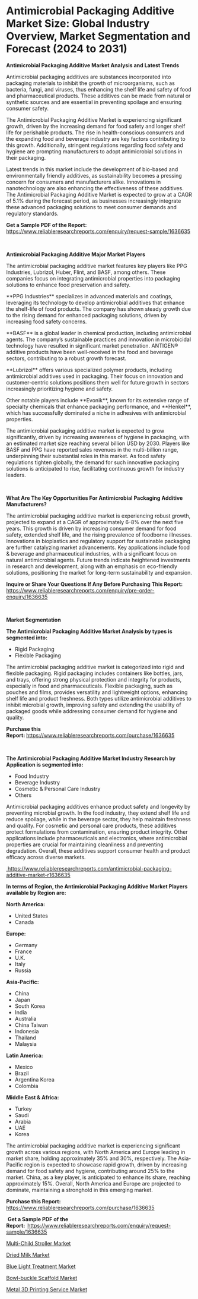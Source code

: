 <p><h1>Antimicrobial Packaging Additive Market Size: Global Industry Overview, Market Segmentation and Forecast (2024 to 2031)</h1></p><p><strong>Antimicrobial Packaging Additive Market Analysis and Latest Trends</strong></p>
<p><p>Antimicrobial packaging additives are substances incorporated into packaging materials to inhibit the growth of microorganisms, such as bacteria, fungi, and viruses, thus enhancing the shelf life and safety of food and pharmaceutical products. These additives can be made from natural or synthetic sources and are essential in preventing spoilage and ensuring consumer safety.</p><p>The Antimicrobial Packaging Additive Market is experiencing significant growth, driven by the increasing demand for food safety and longer shelf life for perishable products. The rise in health-conscious consumers and the expanding food and beverage industry are key factors contributing to this growth. Additionally, stringent regulations regarding food safety and hygiene are prompting manufacturers to adopt antimicrobial solutions in their packaging.</p><p>Latest trends in this market include the development of bio-based and environmentally friendly additives, as sustainability becomes a pressing concern for consumers and manufacturers alike. Innovations in nanotechnology are also enhancing the effectiveness of these additives. The Antimicrobial Packaging Additive Market is expected to grow at a CAGR of 5.1% during the forecast period, as businesses increasingly integrate these advanced packaging solutions to meet consumer demands and regulatory standards.</p></p>
<p><strong>Get a Sample PDF of the Report:&nbsp;</strong> <a href="https://www.reliableresearchreports.com/enquiry/request-sample/1636635?utm_campaign=8&utm_medium=2&utm_source=Github&utm_content=ia&utm_term=27122024&utm_id=antimicrobial-packaging-additive">https://www.reliableresearchreports.com/enquiry/request-sample/1636635</a></p>
<p>&nbsp;</p>
<p><strong>Antimicrobial Packaging Additive Major Market Players</strong></p>
<p><p>The antimicrobial packaging additive market features key players like PPG Industries, Lubrizol, Huber, Flint, and BASF, among others. These companies focus on integrating antimicrobial properties into packaging solutions to enhance food preservation and safety.</p><p>**PPG Industries** specializes in advanced materials and coatings, leveraging its technology to develop antimicrobial additives that enhance the shelf-life of food products. The company has shown steady growth due to the rising demand for enhanced packaging solutions, driven by increasing food safety concerns.</p><p>**BASF** is a global leader in chemical production, including antimicrobial agents. The company’s sustainable practices and innovation in microbicidal technology have resulted in significant market penetration. ANTIGEN® additive products have been well-received in the food and beverage sectors, contributing to a robust growth forecast.</p><p>**Lubrizol** offers various specialized polymer products, including antimicrobial additives used in packaging. Their focus on innovation and customer-centric solutions positions them well for future growth in sectors increasingly prioritizing hygiene and safety.</p><p>Other notable players include **Evonik**, known for its extensive range of specialty chemicals that enhance packaging performance, and **Henkel**, which has successfully dominated a niche in adhesives with antimicrobial properties.</p><p>The antimicrobial packaging additive market is expected to grow significantly, driven by increasing awareness of hygiene in packaging, with an estimated market size reaching several billion USD by 2030. Players like BASF and PPG have reported sales revenues in the multi-billion range, underpinning their substantial roles in this market. As food safety regulations tighten globally, the demand for such innovative packaging solutions is anticipated to rise, facilitating continuous growth for industry leaders.</p></p>
<p>&nbsp;</p>
<p><strong>What Are The Key Opportunities For Antimicrobial Packaging Additive Manufacturers?</strong></p>
<p><p>The antimicrobial packaging additive market is experiencing robust growth, projected to expand at a CAGR of approximately 6-8% over the next five years. This growth is driven by increasing consumer demand for food safety, extended shelf life, and the rising prevalence of foodborne illnesses. Innovations in bioplastics and regulatory support for sustainable packaging are further catalyzing market advancements. Key applications include food & beverage and pharmaceutical industries, with a significant focus on natural antimicrobial agents. Future trends indicate heightened investments in research and development, along with an emphasis on eco-friendly solutions, positioning the market for long-term sustainability and expansion.</p></p>
<p><strong>Inquire or Share Your Questions If Any Before Purchasing This Report:</strong> <a href="https://www.reliableresearchreports.com/enquiry/pre-order-enquiry/1636635?utm_campaign=8&utm_medium=2&utm_source=Github&utm_content=ia&utm_term=27122024&utm_id=antimicrobial-packaging-additive">https://www.reliableresearchreports.com/enquiry/pre-order-enquiry/1636635</a></p>
<p>&nbsp;</p>
<p><strong>Market Segmentation</strong></p>
<p><strong>The Antimicrobial Packaging Additive Market Analysis by types is segmented into:</strong></p>
<p><ul><li>Rigid Packaging</li><li>Flexible Packaging</li></ul></p>
<p><p>The antimicrobial packaging additive market is categorized into rigid and flexible packaging. Rigid packaging includes containers like bottles, jars, and trays, offering strong physical protection and integrity for products, especially in food and pharmaceuticals. Flexible packaging, such as pouches and films, provides versatility and lightweight options, enhancing shelf life and product freshness. Both types utilize antimicrobial additives to inhibit microbial growth, improving safety and extending the usability of packaged goods while addressing consumer demand for hygiene and quality.</p></p>
<p><strong>Purchase this Report:&nbsp;</strong><a href="https://www.reliableresearchreports.com/purchase/1636635?utm_campaign=8&utm_medium=2&utm_source=Github&utm_content=ia&utm_term=27122024&utm_id=antimicrobial-packaging-additive">https://www.reliableresearchreports.com/purchase/1636635</a></p>
<p>&nbsp;</p>
<p><strong>The Antimicrobial Packaging Additive Market Industry Research by Application is segmented into:</strong></p>
<p><ul><li>Food Industry</li><li>Beverage Industry</li><li>Cosmetic & Personal Care Industry</li><li>Others</li></ul></p>
<p><p>Antimicrobial packaging additives enhance product safety and longevity by preventing microbial growth. In the food industry, they extend shelf life and reduce spoilage, while in the beverage sector, they help maintain freshness and quality. For cosmetic and personal care products, these additives protect formulations from contamination, ensuring product integrity. Other applications include pharmaceuticals and electronics, where antimicrobial properties are crucial for maintaining cleanliness and preventing degradation. Overall, these additives support consumer health and product efficacy across diverse markets.</p></p>
<p><a href="https://www.reliableresearchreports.com/antimicrobial-packaging-additive-market-r1636635?utm_campaign=8&utm_medium=2&utm_source=Github&utm_content=ia&utm_term=27122024&utm_id=antimicrobial-packaging-additive">&nbsp;https://www.reliableresearchreports.com/antimicrobial-packaging-additive-market-r1636635</a></p>
<p><strong>In terms of Region, the Antimicrobial Packaging Additive Market Players available by Region are:</strong></p>
<p>
    <p> <strong> North America: </strong>
        <ul>
            <li>United States</li>
            <li>Canada</li>
        </ul>
        </p> 
    <p> <strong> Europe: </strong>
        <ul>
            <li>Germany</li>
            <li>France</li>
            <li>U.K.</li>
            <li>Italy</li>
            <li>Russia</li>
        </ul>
        </p> 
    <p> <strong> Asia-Pacific: </strong>
        <ul>
            <li>China</li>
            <li>Japan</li>
            <li>South Korea</li>
            <li>India</li>
            <li>Australia</li>
            <li>China Taiwan</li>
            <li>Indonesia</li>
            <li>Thailand</li>
            <li>Malaysia</li>
        </ul>
        </p> 
    <p> <strong> Latin America: </strong>
        <ul>
            <li>Mexico</li>
            <li>Brazil</li>
            <li>Argentina Korea</li>
            <li>Colombia</li>
        </ul>
        </p> 
    <p> <strong> Middle East & Africa: </strong>
        <ul>
            <li>Turkey</li>
            <li>Saudi</li>
            <li>Arabia</li>
            <li>UAE</li>
            <li>Korea</li>
        </ul>
    </p>
    </p>
<p><p>The antimicrobial packaging additive market is experiencing significant growth across various regions, with North America and Europe leading in market share, holding approximately 35% and 30%, respectively. The Asia-Pacific region is expected to showcase rapid growth, driven by increasing demand for food safety and hygiene, contributing around 25% to the market. China, as a key player, is anticipated to enhance its share, reaching approximately 15%. Overall, North America and Europe are projected to dominate, maintaining a stronghold in this emerging market.</p></p>
<p><strong>Purchase this Report: </strong><a href="https://www.reliableresearchreports.com/purchase/1636635?utm_campaign=8&utm_medium=2&utm_source=Github&utm_content=ia&utm_term=27122024&utm_id=antimicrobial-packaging-additive">https://www.reliableresearchreports.com/purchase/1636635</a></p>
<p>&nbsp;<strong>Get a Sample PDF of the Report:&nbsp;&nbsp;</strong><a href="https://www.reliableresearchreports.com/enquiry/request-sample/1636635?utm_campaign=8&utm_medium=2&utm_source=Github&utm_content=ia&utm_term=27122024&utm_id=antimicrobial-packaging-additive">https://www.reliableresearchreports.com/enquiry/request-sample/1636635</a></p>
<p><strong></strong></p>
<p><p><a href="https://github.com/mcfred89/Market-Research-Report-List-1/blob/main/multi-child-stroller-market.md?utm_campaign=8&utm_medium=2&utm_source=Github&utm_content=ia&utm_term=27122024&utm_id=antimicrobial-packaging-additive">Multi-Child Stroller Market</a></p><p><a href="https://www.linkedin.com/pulse/global-dried-milk-market-size-andtrends-affecting-the67-swr3f?utm_campaign=8&utm_medium=2&utm_source=Github&utm_content=ia&utm_term=27122024&utm_id=antimicrobial-packaging-additive">Dried Milk Market</a></p><p><a href="https://www.linkedin.com/pulse/blue-light-treatment-market-size-growth-trends-statistics-9cqef?utm_campaign=8&utm_medium=2&utm_source=Github&utm_content=ia&utm_term=27122024&utm_id=antimicrobial-packaging-additive">Blue Light Treatment Market</a></p><p><a href="https://github.com/wileonie19657/Market-Research-Report-List-1/blob/main/bowl-buckle-scaffold-market.md?utm_campaign=8&utm_medium=2&utm_source=Github&utm_content=ia&utm_term=27122024&utm_id=antimicrobial-packaging-additive">Bowl-buckle Scaffold Market</a></p><p><a href="https://www.linkedin.com/pulse/metal-3d-printing-service-market-size-share-analysis-2024-2031-ziiue?utm_campaign=8&utm_medium=2&utm_source=Github&utm_content=ia&utm_term=27122024&utm_id=antimicrobial-packaging-additive">Metal 3D Printing Service Market</a></p></p>